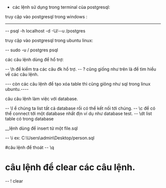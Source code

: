 - các lệnh sử dụng trong terminal của postgresql:

truy cập vào postgresql trong windows :

   ---
-- psql -h localhost -d <choose name database> -U/--u <username>/postgres

truy cập vào postgresql trong ubuntu linux:

-- sudo -u <username> / postgres psql



các câu lệnh dùng để hổ trợ:

-- \h để kiểm tra các câu đk hổ trợ.
-- \? cũng giống như trên là để tìm hiểu về các câu lệnh.


--- còn các câu lệnh để tạo xóa table thì cũng giông như sql trong linux ubuntu.----


câu câu lệnh làm việc với database.

-- \l ể chúng ta list tất cả database rồi có thể kết nối tới chúng.
-- \c để có thể connect tới một database nhất địn ví dụ như database test.
-- \dt list table có trong database

__lệnh dùng để insert từ một file.sql

-- \i <path of file>  ex: C:\Users\admin\Desktop/person.sql



#câu lệnh để thoát 
-- \q

# câu lệnh để clear các câu lệnh.

-- \! clear



